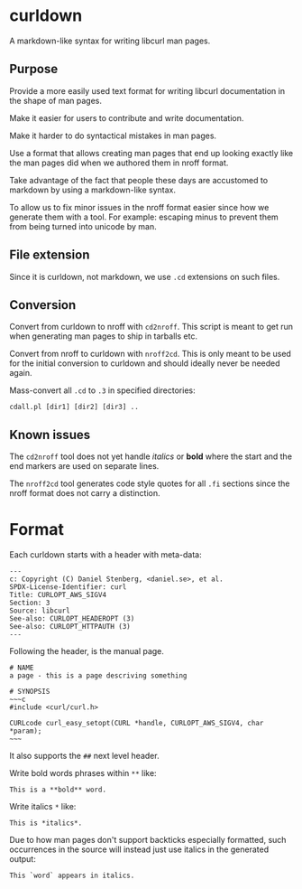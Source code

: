 # curldown

A markdown-like syntax for writing libcurl man pages.

## Purpose

Provide a more easily used text format for writing libcurl documentation in
the shape of man pages.

Make it easier for users to contribute and write documentation.

Make it harder to do syntactical mistakes in man pages.

Use a format that allows creating man pages that end up looking exactly like
the man pages did when we authored them in nroff format.

Take advantage of the fact that people these days are accustomed to markdown
by using a markdown-like syntax.

To allow us to fix minor issues in the nroff format easier since how we
generate them with a tool. For example: escaping minus to prevent them from
being turned into unicode by man.

## File extension

Since it is curldown, not markdown, we use `.cd` extensions on such files.

## Conversion

Convert from curldown to nroff with `cd2nroff`. This script is meant to get
run when generating man pages to ship in tarballs etc.

Convert from nroff to curldown with `nroff2cd`. This is only meant to be used
for the initial conversion to curldown and should ideally never be needed
again.

Mass-convert all `.cd` to `.3` in specified directories:

    cdall.pl [dir1] [dir2] [dir3] ..

## Known issues

The `cd2nroff` tool does not yet handle *italics* or **bold** where the start
and the end markers are used on separate lines.

The `nroff2cd` tool generates code style quotes for all `.fi` sections since
the nroff format does not carry a distinction.

# Format

Each curldown starts with a header with meta-data:

    ---
    c: Copyright (C) Daniel Stenberg, <daniel.se>, et al.
    SPDX-License-Identifier: curl
    Title: CURLOPT_AWS_SIGV4
    Section: 3
    Source: libcurl
    See-also: CURLOPT_HEADEROPT (3)
    See-also: CURLOPT_HTTPAUTH (3)
    ---

Following the header, is the manual page.

    # NAME
    a page - this is a page descriving something

    # SYNOPSIS
    ~~~c
    #include <curl/curl.h>

    CURLcode curl_easy_setopt(CURL *handle, CURLOPT_AWS_SIGV4, char *param);
    ~~~

It also supports the `##` next level header.

Write bold words phrases within `**` like:

    This is a **bold** word.

Write italics `*` like:

    This is *italics*.

Due to how man pages don't support backticks especially formatted, such
occurrences in the source will instead just use italics in the generated
output:

    This `word` appears in italics.
